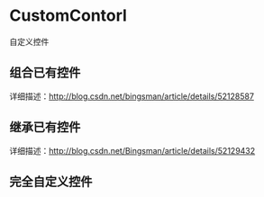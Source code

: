 # CustomContorl
自定义控件
## 组合已有控件
详细描述：http://blog.csdn.net/bingsman/article/details/52128587
## 继承已有控件
详细描述：http://blog.csdn.net/Bingsman/article/details/52129432
## 完全自定义控件
